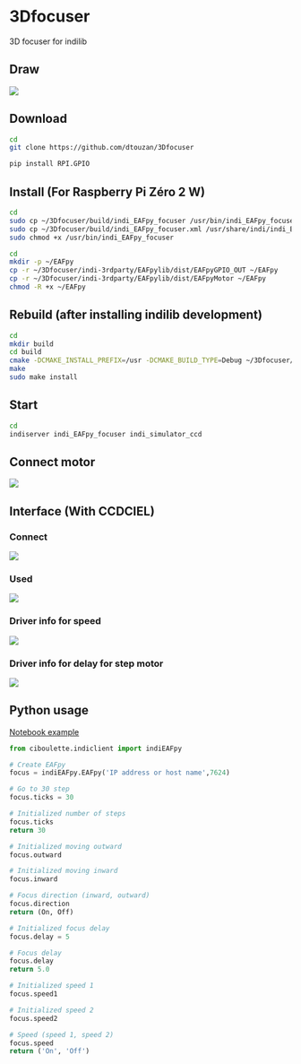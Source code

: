 # 3Dfocuser
3D focuser for indilib

## Draw
<img src="draw.png">

## Download
```sh
cd
git clone https://github.com/dtouzan/3Dfocuser

pip install RPI.GPIO
```

## Install (For Raspberry Pi Zéro 2 W)
```sh
cd
sudo cp ~/3Dfocuser/build/indi_EAFpy_focuser /usr/bin/indi_EAFpy_focuser
sudo cp ~/3Dfocuser/build/indi_EAFpy_focuser.xml /usr/share/indi/indi_EAFpy_focuser.xml
sudo chmod +x /usr/bin/indi_EAFpy_focuser

cd
mkdir -p ~/EAFpy
cp -r ~/3Dfocuser/indi-3rdparty/EAFpylib/dist/EAFpyGPIO_OUT ~/EAFpy
cp -r ~/3Dfocuser/indi-3rdparty/EAFpylib/dist/EAFpyMotor ~/EAFpy
chmod -R +x ~/EAFpy
```

## Rebuild (after installing indilib development)

```sh
cd
mkdir build
cd build
cmake -DCMAKE_INSTALL_PREFIX=/usr -DCMAKE_BUILD_TYPE=Debug ~/3Dfocuser/indi-3rdparty/indi_EAFpy_focuser
make
sudo make install
```

## Start 
```sh
cd
indiserver indi_EAFpy_focuser indi_simulator_ccd
```

## Connect motor
<img src="connect_motor.png">

## Interface (With CCDCIEL)
### Connect
<img src="connect.png">

### Used
<img src="ticks.png">

### Driver info for speed
<img src="speed.png">

### Driver info for delay for step motor
<img src="delay.png">

## Python usage
[Notebook example](https://github.com/dtouzan/ciboulette/blob/main/notebook/example-focuser.ipynb)
```python
from ciboulette.indiclient import indiEAFpy

# Create EAFpy
focus = indiEAFpy.EAFpy('IP address or host name',7624)

# Go to 30 step
focus.ticks = 30

# Initialized number of steps
focus.ticks
return 30

# Initialized moving outward
focus.outward

# Initialized moving inward
focus.inward

# Focus direction (inward, outward)
focus.direction
return (On, Off)

# Initialized focus delay
focus.delay = 5

# Focus delay
focus.delay
return 5.0

# Initialized speed 1
focus.speed1

# Initialized speed 2
focus.speed2

# Speed (speed 1, speed 2)
focus.speed
return ('On', 'Off')
```
